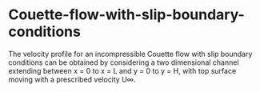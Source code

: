 # Couette-flow-with-slip-boundary-conditions
The velocity profile for an incompressible Couette flow with slip boundary conditions can be obtained
by considering a two dimensional channel extending between x = 0 to x = L
and y = 0 to y = H, with top surface moving with a prescribed velocity U∞.
